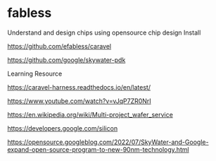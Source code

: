 # fabless
Understand and design chips using opensource chip design 
Install 

https://github.com/efabless/caravel 

https://github.com/google/skywater-pdk 

Learning Resource 

https://caravel-harness.readthedocs.io/en/latest/

https://www.youtube.com/watch?v=vJqP7ZR0NrI 

https://en.wikipedia.org/wiki/Multi-project_wafer_service

https://developers.google.com/silicon

https://opensource.googleblog.com/2022/07/SkyWater-and-Google-expand-open-source-program-to-new-90nm-technology.html
